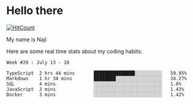 # Hello there

[![HitCount](http://hits.dwyl.com/na-ji/na-ji.svg)](https://youtu.be/dQw4w9WgXcQ)

My name is Naji

Here are some real time stats about my coding habits:

<!--START_SECTION:waka-->
```text
Week #29 : July 13 - 18

TypeScript  2 hrs 44 mins       ███████████████░░░░░░░░░░   59.95% 
Markdown    1 hr 34 mins        ████████░░░░░░░░░░░░░░░░░   34.27% 
SQL         4 mins              ░░░░░░░░░░░░░░░░░░░░░░░░░   1.8% 
JavaScript  3 mins              ░░░░░░░░░░░░░░░░░░░░░░░░░   1.43% 
Docker      3 mins              ░░░░░░░░░░░░░░░░░░░░░░░░░   1.42%
```
<!--END_SECTION:waka-->
